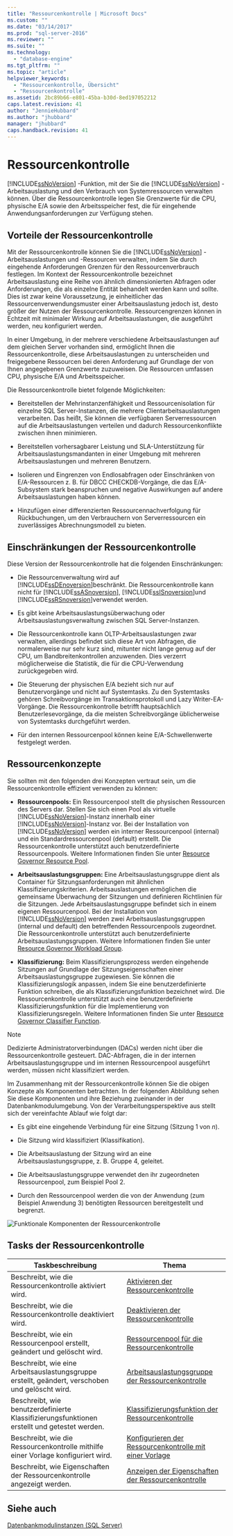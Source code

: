 ```yaml
---
title: "Ressourcenkontrolle | Microsoft Docs"
ms.custom: ""
ms.date: "03/14/2017"
ms.prod: "sql-server-2016"
ms.reviewer: ""
ms.suite: ""
ms.technology: 
  - "database-engine"
ms.tgt_pltfrm: ""
ms.topic: "article"
helpviewer_keywords: 
  - "Ressourcenkontrolle, Übersicht"
  - "Ressourcenkontrolle"
ms.assetid: 2bc89b66-e801-45ba-b30d-8ed197052212
caps.latest.revision: 41
author: "JennieHubbard"
ms.author: "jhubbard"
manager: "jhubbard"
caps.handback.revision: 41
---
```

# Ressourcenkontrolle
  [!INCLUDE[ssNoVersion](../../includes/ssnoversion-md.md)] -Funktion, mit der Sie die [!INCLUDE[ssNoVersion](../../includes/ssnoversion-md.md)] -Arbeitsauslastung und den Verbrauch von Systemressourcen verwalten können. Über die Ressourcenkontrolle legen Sie Grenzwerte für die CPU, physische E/A sowie den Arbeitsspeicher fest, die für eingehende Anwendungsanforderungen zur Verfügung stehen.  
  
## Vorteile der Ressourcenkontrolle  
 Mit der Ressourcenkontrolle können Sie die [!INCLUDE[ssNoVersion](../../includes/ssnoversion-md.md)] -Arbeitsauslastungen und -Ressourcen verwalten, indem Sie durch eingehende Anforderungen Grenzen für den Ressourcenverbrauch festlegen. Im Kontext der Ressourcenkontrolle bezeichnet Arbeitsauslastung eine Reihe von ähnlich dimensionierten Abfragen oder Anforderungen, die als einzelne Entität behandelt werden kann und sollte. Dies ist zwar keine Voraussetzung, je einheitlicher das Ressourcenverwendungsmuster einer Arbeitsauslastung jedoch ist, desto größer der Nutzen der Ressourcenkontrolle. Ressourcengrenzen können in Echtzeit mit minimaler Wirkung auf Arbeitsauslastungen, die ausgeführt werden, neu konfiguriert werden.  
  
 In einer Umgebung, in der mehrere verschiedene Arbeitsauslastungen auf dem gleichen Server vorhanden sind, ermöglicht Ihnen die Ressourcenkontrolle, diese Arbeitsauslastungen zu unterscheiden und freigegebene Ressourcen bei deren Anforderung auf Grundlage der von Ihnen angegebenen Grenzwerte zuzuweisen. Die Ressourcen umfassen CPU, physische E/A und Arbeitsspeicher.  
  
 Die Ressourcenkontrolle bietet folgende Möglichkeiten:  
  
-   Bereitstellen der Mehrinstanzenfähigkeit und Ressourcenisolation für einzelne SQL Server-Instanzen, die mehrere Clientarbeitsauslastungen verarbeiten. Das heißt, Sie können die verfügbaren Serverressourcen auf die Arbeitsauslastungen verteilen und dadurch Ressourcenkonflikte zwischen ihnen minimieren.  
  
-   Bereitstellen vorhersagbarer Leistung und SLA-Unterstützung für Arbeitsauslastungsmandanten in einer Umgebung mit mehreren Arbeitsauslastungen und mehreren Benutzern.  
  
-   Isolieren und Eingrenzen von Endlosabfragen oder Einschränken von E/A-Ressourcen z. B. für DBCC CHECKDB-Vorgänge, die das E/A-Subsystem stark beanspruchen und negative Auswirkungen auf andere Arbeitsauslastungen haben können.  
  
-   Hinzufügen einer differenzierten Ressourcennachverfolgung für Rückbuchungen, um den Verbrauchern von Serverressourcen ein zuverlässiges Abrechnungsmodell zu bieten.  
  
## Einschränkungen der Ressourcenkontrolle  
 Diese Version der Ressourcenkontrolle hat die folgenden Einschränkungen:  
  
-   Die Ressourcenverwaltung wird auf [!INCLUDE[ssDEnoversion](../../includes/ssdenoversion-md.md)]beschränkt. Die Ressourcenkontrolle kann nicht für [!INCLUDE[ssASnoversion](../../includes/ssasnoversion-md.md)], [!INCLUDE[ssISnoversion](../../includes/ssisnoversion-md.md)]und [!INCLUDE[ssRSnoversion](../../includes/ssrsnoversion-md.md)]verwendet werden.  
  
-   Es gibt keine Arbeitsauslastungsüberwachung oder Arbeitsauslastungsverwaltung zwischen SQL Server-Instanzen.  
  
-   Die Ressourcenkontrolle kann OLTP-Arbeitsauslastungen zwar verwalten, allerdings befindet sich diese Art von Abfragen, die normalerweise nur sehr kurz sind, mitunter nicht lange genug auf der CPU, um Bandbreitenkontrollen anzuwenden. Dies verzerrt möglicherweise die Statistik, die für die CPU-Verwendung zurückgegeben wird.  
  
-   Die Steuerung der physischen E/A bezieht sich nur auf Benutzervorgänge und nicht auf Systemtasks. Zu den Systemtasks gehören Schreibvorgänge im Transaktionsprotokoll und Lazy Writer-EA-Vorgänge. Die Ressourcenkontrolle betrifft hauptsächlich Benutzerlesevorgänge, da die meisten Schreibvorgänge üblicherweise von Systemtasks durchgeführt werden.  
  
-   Für den internen Ressourcenpool können keine E/A-Schwellenwerte festgelegt werden.  
  
## Ressourcenkonzepte  
 Sie sollten mit den folgenden drei Konzepten vertraut sein, um die Ressourcenkontrolle effizient verwenden zu können:  
  
-   **Ressourcenpools:** Ein Ressourcenpool stellt die physischen Ressourcen des Servers dar. Stellen Sie sich einen Pool als virtuelle [!INCLUDE[ssNoVersion](../../includes/ssnoversion-md.md)]-Instanz innerhalb einer [!INCLUDE[ssNoVersion](../../includes/ssnoversion-md.md)]-Instanz vor. Bei der Installation von [!INCLUDE[ssNoVersion](../../includes/ssnoversion-md.md)] werden ein interner Ressourcenpool (internal) und ein Standardressourcenpool (default) erstellt. Die Ressourcenkontrolle unterstützt auch benutzerdefinierte Ressourcenpools. Weitere Informationen finden Sie unter [Resource Governor Resource Pool](../../relational-databases/resource-governor/resource-governor-resource-pool.md).  
  
-   **Arbeitsauslastungsgruppen:** Eine Arbeitsauslastungsgruppe dient als Container für Sitzungsanforderungen mit ähnlichen Klassifizierungskriterien. Arbeitsauslastungen ermöglichen die gemeinsame Überwachung der Sitzungen und definieren Richtlinien für die Sitzungen. Jede Arbeitsauslastungsgruppe befindet sich in einem eigenen Ressourcenpool. Bei der Installation von [!INCLUDE[ssNoVersion](../../includes/ssnoversion-md.md)] werden zwei Arbeitsauslastungsgruppen (internal und default) den betreffenden Ressourcenpools zugeordnet. Die Ressourcenkontrolle unterstützt auch benutzerdefinierte Arbeitsauslastungsgruppen. Weitere Informationen finden Sie unter [Resource Governor Workload Group](../../relational-databases/resource-governor/resource-governor-workload-group.md).  
  
-   **Klassifizierung:** Beim Klassifizierungsprozess werden eingehende Sitzungen auf Grundlage der Sitzungseigenschaften einer Arbeitsauslastungsgruppe zugewiesen. Sie können die Klassifizierungslogik anpassen, indem Sie eine benutzerdefinierte Funktion schreiben, die als Klassifizierungsfunktion bezeichnet wird. Die Ressourcenkontrolle unterstützt auch eine benutzerdefinierte Klassifizierungsfunktion für die Implementierung von Klassifizierungsregeln. Weitere Informationen finden Sie unter [Resource Governor Classifier Function](../../relational-databases/resource-governor/resource-governor-classifier-function.md).  
  
> [!NOTE]  
>  Dedizierte Administratorverbindungen (DACs) werden nicht über die Ressourcenkontrolle gesteuert. DAC-Abfragen, die in der internen Arbeitsauslastungsgruppe und im internen Ressourcenpool ausgeführt werden, müssen nicht klassifiziert werden.  
  
 Im Zusammenhang mit der Ressourcenkontrolle können Sie die obigen Konzepte als Komponenten betrachten. In der folgenden Abbildung sehen Sie diese Komponenten und ihre Beziehung zueinander in der Datenbankmodulumgebung. Von der Verarbeitungsperspektive aus stellt sich der vereinfachte Ablauf wie folgt dar:  
  
-   Es gibt eine eingehende Verbindung für eine Sitzung (Sitzung 1 von *n*).  
  
-   Die Sitzung wird klassifiziert (Klassifikation).  
  
-   Die Arbeitsauslastung der Sitzung wird an eine Arbeitsauslastungsgruppe, z. B. Gruppe 4, geleitet.  
  
-   Die Arbeitsauslastungsgruppe verwendet den ihr zugeordneten Ressourcenpool, zum Beispiel Pool 2.  
  
-   Durch den Ressourcenpool werden die von der Anwendung (zum Beispiel Anwendung 3) benötigten Ressourcen bereitgestellt und begrenzt.  
  
 ![Funktionale Komponenten der Ressourcenkontrolle](../../relational-databases/resource-governor/media/rg-basic-funct-components.gif "Funktionale Komponenten der Ressourcenkontrolle")  
  
## Tasks der Ressourcenkontrolle  
  
|Taskbeschreibung|Thema|  
|----------------------|-----------|  
|Beschreibt, wie die Ressourcenkontrolle aktiviert wird.|[Aktivieren der Ressourcenkontrolle](../../relational-databases/resource-governor/enable-resource-governor.md)|  
|Beschreibt, wie die Ressourcenkontrolle deaktiviert wird.|[Deaktivieren der Ressourcenkontrolle](../../relational-databases/resource-governor/disable-resource-governor.md)|  
|Beschreibt, wie ein Ressourcenpool erstellt, geändert und gelöscht wird.|[Ressourcenpool für die Ressourcenkontrolle](../../relational-databases/resource-governor/resource-governor-resource-pool.md)|  
|Beschreibt, wie eine Arbeitsauslastungsgruppe erstellt, geändert, verschoben und gelöscht wird.|[Arbeitsauslastungsgruppe der Ressourcenkontrolle](../../relational-databases/resource-governor/resource-governor-workload-group.md)|  
|Beschreibt, wie benutzerdefinierte Klassifizierungsfunktionen erstellt und getestet werden.|[Klassifizierungsfunktion der Ressourcenkontrolle](../../relational-databases/resource-governor/resource-governor-classifier-function.md)|  
|Beschreibt, wie die Ressourcenkontrolle mithilfe einer Vorlage konfiguriert wird.|[Konfigurieren der Ressourcenkontrolle mit einer Vorlage](../../relational-databases/resource-governor/configure-resource-governor-using-a-template.md)|  
|Beschreibt, wie Eigenschaften der Ressourcenkontrolle angezeigt werden.|[Anzeigen der Eigenschaften der Ressourcenkontrolle](../../relational-databases/resource-governor/view-resource-governor-properties.md)|  
  
## Siehe auch  
 [Datenbankmodulinstanzen &#40;SQL Server&#41;](../../database-engine/configure-windows/database-engine-instances-sql-server.md)  
  
  